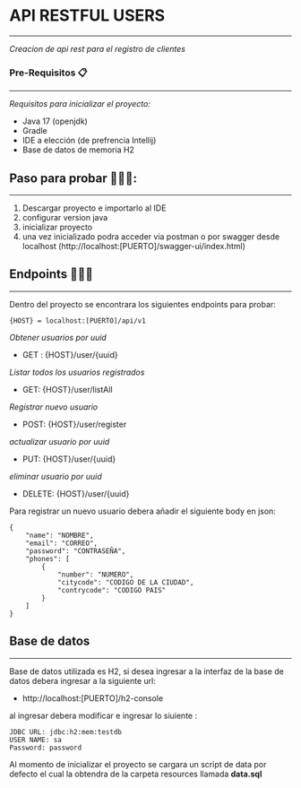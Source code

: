 # API RESTFUL USERS
***

_Creacion de api rest para el registro de clientes_

### Pre-Requisitos 📋
***

_Requisitos para inicializar el proyecto:_

* Java 17 (openjdk)
* Gradle
* IDE a elección (de prefrencia Intellij)
* Base de datos de memoria H2

## Paso para probar 👨🏻‍💻:
***

1. Descargar proyecto e importarlo al IDE
2. configurar version java
3. inicializar proyecto
4. una vez inicializado podra acceder via postman o por swagger desde localhost (http://localhost:[PUERTO]/swagger-ui/index.html)

## Endpoints 👨🏻‍💻
***
Dentro del proyecto se encontrara los siguientes endpoints para probar:
```
{HOST} = localhost:[PUERTO]/api/v1
```
_Obtener usuarios por uuid_

* GET : {HOST}/user/{uuid}

_Listar todos los usuarios registrados_

* GET: {HOST}/user/listAll

_Registrar nuevo usuario_

* POST: {HOST}/user/register

_actualizar usuario por uuid_

* PUT: {HOST}/user/{uuid}

_eliminar usuario por uuid_

* DELETE: {HOST}/user/{uuid}


Para registrar un nuevo usuario debera añadir el siguiente body en json:
```
{
    "name": "NOMBRE",
    "email": "CORREO",
    "password": "CONTRASEÑA",
    "phones": [
        {
            "number": "NUMERO",
            "citycode": "CODIGO DE LA CIUDAD",
            "contrycode": "CODIGO PAIS"
        }
    ]
}

```

## Base de datos
***
Base de datos utilizada es H2, si desea ingresar a la interfaz de la base de datos debera ingresar a la siguiente url:

* http://localhost:[PUERTO]/h2-console

al ingresar debera modificar e ingresar lo siuiente : 


```
JDBC URL: jdbc:h2:mem:testdb
USER NAME: sa
Password: password
```

Al momento de inicializar el proyecto se cargara un script de data por defecto el cual la obtendra de la carpeta resources llamada **data.sql**
